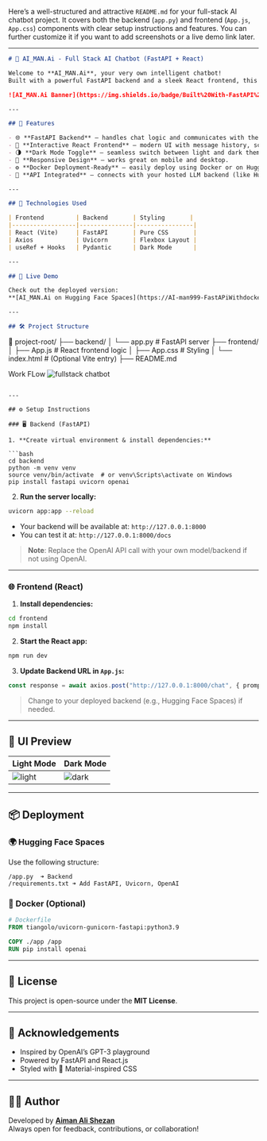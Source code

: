 Here’s a well-structured and attractive `README.md` for your full-stack AI chatbot project. It covers both the backend (`app.py`) and frontend (`App.js`, `App.css`) components with clear setup instructions and features. You can further customize it if you want to add screenshots or a live demo link later.

---

```markdown
# 🤖 AI_MAN.Ai - Full Stack AI Chatbot (FastAPI + React)

Welcome to **AI_MAN.Ai**, your very own intelligent chatbot!  
Built with a powerful FastAPI backend and a sleek React frontend, this AI assistant lets you chat in real time with a language model — styled with modern design and dark mode support.

![AI_MAN.Ai Banner](https://img.shields.io/badge/Built%20With-FastAPI%20%2B%20React-4caf50?style=for-the-badge&logo=react)

---

## 📌 Features

- 🌐 **FastAPI Backend** — handles chat logic and communicates with the AI model.
- 💬 **Interactive React Frontend** — modern UI with message history, scroll, and auto-response.
- 🌗 **Dark Mode Toggle** — seamless switch between light and dark themes.
- 📱 **Responsive Design** — works great on mobile and desktop.
- ⚙️ **Docker Deployment-Ready** — easily deploy using Docker or on Hugging Face Spaces.
- 📡 **API Integrated** — connects with your hosted LLM backend (like Hugging Face Spaces).

---

## 🧠 Technologies Used

| Frontend         | Backend       | Styling       |
|------------------|---------------|----------------|
| React (Vite)     | FastAPI       | Pure CSS       |
| Axios            | Uvicorn       | Flexbox Layout |
| useRef + Hooks   | Pydantic      | Dark Mode      |

---

## 🚀 Live Demo

Check out the deployed version:  
**[AI_MAN.Ai on Hugging Face Spaces](https://AI-man999-FastAPiWithdocker.hf.space)**

---

## 🛠️ Project Structure

```
📁 project-root/
├── backend/
│   └── app.py          # FastAPI server
├── frontend/
│   ├── App.js          # React frontend logic
│   ├── App.css         # Styling
│   └── index.html      # (Optional Vite entry)
├── README.md


Work FLow
![fullstack chatbot](https://github.com/user-attachments/assets/d0e52ede-c283-4aa3-bb39-bfcc60b78aa0)

```

---

## ⚙️ Setup Instructions

### 🖥️ Backend (FastAPI)

1. **Create virtual environment & install dependencies:**

```bash
cd backend
python -m venv venv
source venv/bin/activate  # or venv\Scripts\activate on Windows
pip install fastapi uvicorn openai
```

2. **Run the server locally:**

```bash
uvicorn app:app --reload
```

- Your backend will be available at: `http://127.0.0.1:8000`
- You can test it at: `http://127.0.0.1:8000/docs`

> **Note**: Replace the OpenAI API call with your own model/backend if not using OpenAI.

---

### 🌐 Frontend (React)

1. **Install dependencies:**

```bash
cd frontend
npm install
```

2. **Start the React app:**

```bash
npm run dev
```

3. **Update Backend URL in `App.js`:**

```js
const response = await axios.post("http://127.0.0.1:8000/chat", { prompt });
```

> Change to your deployed backend (e.g., Hugging Face Spaces) if needed.

---

## 🎨 UI Preview

| Light Mode | Dark Mode |
|------------|-----------|
| ![light](https://via.placeholder.com/300x150?text=Light+Mode) | ![dark](https://via.placeholder.com/300x150?text=Dark+Mode) |

---

## 📦 Deployment

### 🌍 Hugging Face Spaces

Use the following structure:
```
/app.py  ➜ Backend
/requirements.txt ➜ Add FastAPI, Uvicorn, OpenAI
```

### 🐳 Docker (Optional)

```dockerfile
# Dockerfile
FROM tiangolo/uvicorn-gunicorn-fastapi:python3.9

COPY ./app /app
RUN pip install openai
```

---

## 📄 License

This project is open-source under the **MIT License**.

---

## 🙌 Acknowledgements

- Inspired by OpenAI’s GPT-3 playground
- Powered by FastAPI and React.js
- Styled with 💚 Material-inspired CSS

---

## 👨‍💻 Author

Developed by **[Aiman Ali Shezan](mailto:aimanalishezanbusiness@gmail.com)**  
Always open for feedback, contributions, or collaboration!
